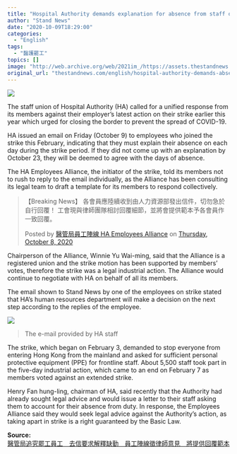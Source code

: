 ```yaml
---
title: "Hospital Authority demands explanation for absence from staff on strike; union calls for unified response"
author: "Stand News"
date: "2020-10-09T18:29:00"
categories:
  - "English"
tags:
  - "醫護罷工"
topics: []
image: "http://web.archive.org/web/2021im_/https://assets.thestandnews.com/media/photos/84195153_zIric_mmiasT7.png"
original_url: "thestandnews.com/english/hospital-authority-demands-absent-explanation-from-staff-on-strike-union-calls-for-unified-response"
---
```

![](http://web.archive.org/web/2021im_/https://assets.thestandnews.com/media/photos/84195153_zIric_mmiasT7.png)

The staff union of Hospital Authority (HA) called for a unified response from its members against their employer’s latest action on their strike earlier this year which urged for closing the border to prevent the spread of COVID-19.

HA issued an email on Friday (October 9) to employees who joined the strike this February, indicating that they must explain their absence on each day during the strike period. If they did not come up with an explanation by October 23, they will be deemed to agree with the days of absence.

The HA Employees Alliance, the initiator of the strike, told its members not to rush to reply to the email individually, as the Alliance has been consulting its legal team to draft a template for its members to respond collectively.

> 【Breaking News】 各會員應陸續收到由人力資源部發出信件，切勿急於自行回覆！ 工會現與律師團隊相討回覆細節，並將會提供範本予各會員作一致回覆。
> 
> Posted by [醫管局員工陣線 HA Employees Alliance](http://web.archive.org/web/20211229064026/https://www.facebook.com/HA.EmployAlliance/) on [Thursday, October 8, 2020](http://web.archive.org/web/20211229064026/https://www.facebook.com/HA.EmployAlliance/posts/205278644276609)

Chairperson of the Alliance, Winnie Yu Wai-ming, said that the Alliance is a registered union and the strike motion has been supported by members’ votes, therefore the strike was a legal industrial action. The Alliance would continue to negotiate with HA on behalf of all its members.

The email shown to Stand News by one of the employees on strike stated that HA’s human resources department will make a decision on the next step according to the replies of the employee.

![](http://web.archive.org/web/2021im_/https://assets.thestandnews.com/media/photos/WhatsApp20Image202020-10-0920at2010.59.00_Dbyzp_1200x0_3G3X5_OarKbO4.jpeg)
> The e-mail provided by HA staff

The strike, which began on February 3, demanded to stop everyone from entering Hong Kong from the mainland and asked for sufficient personal protective equipment (PPE) for frontline staff. About 5,500 staff took part in the five-day industrial action, which came to an end on February 7 as members voted against an extended strike.

Henry Fan hung-ling, chairman of HA, said recently that the Authority had already sought legal advice and would issue a letter to their staff asking them to account for their absence from duty. In response, the Employees Alliance said they would seek legal advice against the Authority’s action, as taking apart in strike is a right guaranteed by the Basic Law.

**Source:**  
[醫管局追究罷工員工　去信要求解釋缺勤　員工陣線徵律師意見　將提供回覆範本](../../politics/%E9%86%AB%E7%AE%A1%E5%B1%80%E8%BF%BD%E7%A9%B6%E7%BD%B7%E5%B7%A5%E5%93%A1%E5%B7%A5-%E5%8E%BB%E4%BF%A1%E8%A6%81%E6%B1%82%E8%A7%A3%E9%87%8B%E7%BC%BA%E5%8B%A4-%E5%93%A1%E5%B7%A5%E9%99%A3%E7%B7%9A%E5%BE%B5%E5%BE%8B%E5%B8%AB%E6%84%8F%E8%A6%8B-%E5%B0%87%E6%8F%90%E4%BE%9B%E5%9B%9E%E8%A6%86%E7%AF%84%E6%9C%AC/)